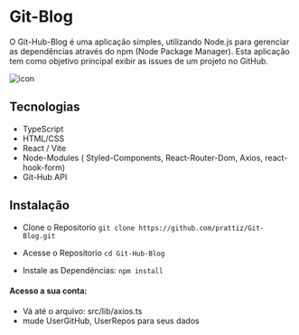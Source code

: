 # Git-Blog

O Git-Hub-Blog é uma aplicação simples, utilizando Node.js para gerenciar as dependências através do npm (Node Package Manager). Esta aplicação tem como objetivo principal exibir as issues de um projeto no GitHub.

![icon](https://github.com/Prattiz/Git-Blog/assets/135062914/11050aad-e339-4bf6-ae87-01baa52b5d21)

## Tecnologias

- TypeScript
- HTML/CSS
- React / Vite
- Node-Modules ( Styled-Components, React-Router-Dom, Axios, react-hook-form)
- Git-Hub API

## Instalação

- Clone o Repositorio
`git clone https://github.com/prattiz/Git-Blog.git`

- Acesse o Repositorio
`cd Git-Hub-Blog`

- Instale as Dependências:
`npm install`

#### Acesso a sua conta:

- Vá até o arquivo: src/lib/axios.ts
- mude UserGitHub, UserRepos para seus dados
